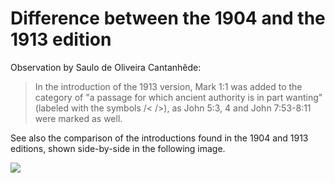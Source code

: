 # Difference between the 1904 and the 1913 edition

Observation by Saulo de Oliveira Cantanhêde:

> In the introduction of the 1913 version, Mark 1:1 was added to the category of "a passage for which ancient authority is in part wanting" (labeled with the symbols /< />), as John 5:3, 4 and John 7:53-8:11 were marked as well.
 
See also the comparison of the introductions found in the 1904 and 1913 editions, shown side-by-side in the following image.

<img src="assets/images/difference1904and1913.png">



